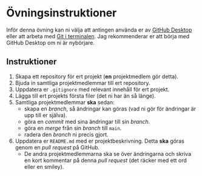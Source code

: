 # Övningsinstruktioner

Inför denna övning kan ni välja att antingen använda er av [GitHub
Desktop][desktop] eller att arbeta med [Git i terminalen][cli]. Jag rekommenderar
er att börja med GitHub Desktop om ni är nybörjare.

## Instruktioner

1. Skapa ett repository för ert projekt (**en** projektmedlem gör detta).
2. Bjuda in samtliga projektmedlemmar till ert repository.
3. Uppdatera er `.gitignore` med relevant innehåll för ert projekt.
4. Lägga till ert projekts första filer (det ni har än så länge).
5. Samtliga projektmedlemmar **ska** sedan:
    * skapa en *branch*, så ändringar kan göras (vad ni gör för ändringar är upp till er själva).
    * göra en *commit* med sina ändringar till sin *branch*.
    * göra en *merge* från sin *branch* till `main`.
    * radera den *branch* ni precis gjort.
6. Uppdatera er `README.md` med er projektbeskrivning. Detta **ska** göras genom en *pull request* på GitHub.
    * De andra projektmedlemmarna ska se över ändringarna och skriva en kort kommentar på denna *pull request* (det räcker med ett ord eller en smiley).

[desktop]: working-with-github-desktop.md
[cli]: git-cli.md
